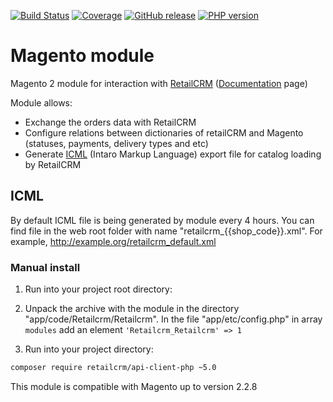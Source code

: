 [![Build Status](https://github.com/retailcrm/magento-module/workflows/magento/badge.svg)](https://github.com/retailcrm/magento-module/actions)
[![Coverage](https://img.shields.io/codecov/c/gh/retailcrm/magento-module/master.svg?logo=github)](https://codecov.io/gh/retailcrm/magento-module)
[![GitHub release](https://img.shields.io/github/release/retailcrm/magento-module.svg?logo=codecov)](https://github.com/retailcrm/magento-module/)
[![PHP version](https://img.shields.io/badge/PHP->=5.6-blue.svg?style=flat-square)](https://php.net/)

Magento module
==============

Magento 2 module for interaction with [RetailCRM](http://www.retailcrm.ru) ([Documentation](https://docs.retailcrm.pro/Users/Integration/SiteModules/Magento) page)

Module allows:

* Exchange the orders data with RetailCRM
* Configure relations between dictionaries of retailCRM and Magento (statuses, payments, delivery types and etc)
* Generate [ICML](http://www.retailcrm.ru/docs/Developers/ICML) (Intaro Markup Language) export file for catalog loading by RetailCRM

## ICML

By default ICML file is being generated by module every 4 hours. You can find file in the web root folder with name "retailcrm_{{shop_code}}.xml". For example, http://example.org/retailcrm_default.xml

### Manual install

1) Run into your project root directory:

1) Unpack the archive with the module in the directory "app/code/Retailcrm/Retailcrm". In the file "app/etc/config.php" in array `modules` add an element `'Retailcrm_Retailcrm' => 1`

2) Run into your project directory:

```bash
composer require retailcrm/api-client-php ~5.0
```

This module is compatible with Magento up to version 2.2.8

